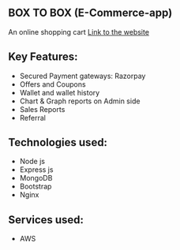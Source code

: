 ## BOX TO BOX (E-Commerce-app)
An online shopping cart
[Link to the website](https://boxtobox.website/)

## Key Features:
* Secured Payment gateways: Razorpay
* Offers and Coupons
* Wallet and wallet history
* Chart & Graph reports on Admin side
* Sales Reports
* Referral 

## Technologies used:
* Node js
* Express js
* MongoDB
* Bootstrap
* Nginx

## Services used:
* AWS